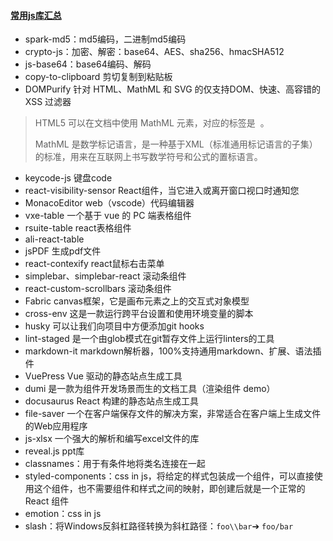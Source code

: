 #### [常用js库汇总](https://github.com/MrXujiang/frontend-developer-roadmap)

- spark-md5：md5编码，二进制md5编码
- crypto-js：加密、解密：base64、AES、sha256、hmacSHA512
- js-base64：base64编码、解码
- copy-to-clipboard   剪切复制到粘贴板
- DOMPurify  针对 HTML、MathML 和 SVG 的仅支持DOM、快速、高容错的 XSS 过滤器

> HTML5 可以在文档中使用 MathML 元素，对应的标签是 <math>...</math> 。
>
> MathML 是数学标记语言，是一种基于XML（标准通用标记语言的子集）的标准，用来在互联网上书写数学符号和公式的置标语言。

- keycode-js  键盘code
- react-visibility-sensor  React组件，当它进入或离开窗口视口时通知您  
- MonacoEditor   web（vscode）代码编辑器
- vxe-table  一个基于 vue 的 PC 端表格组件
- rsuite-table  react表格组件
- ali-react-table
- jsPDF  生成pdf文件
- react-contexify  react鼠标右击菜单
- simplebar、simplebar-react  滚动条组件
- react-custom-scrollbars  滚动条组件
- Fabric  canvas框架，它是画布元素之上的交互式对象模型
- cross-env 这是一款运行跨平台设置和使用环境变量的脚本
- husky 可以让我们向项目中方便添加git hooks
- lint-staged 是一个由glob模式在git暂存文件上运行linters的工具
- markdown-it  markdown解析器，100%支持通用markdown、扩展、语法插件
- VuePress  Vue 驱动的静态站点生成工具  
- dumi  是一款为组件开发场景而生的文档工具（渲染组件 demo）
- docusaurus  React 构建的静态站点生成工具  
- file-saver  一个在客户端保存文件的解决方案，非常适合在客户端上生成文件的Web应用程序
- js-xlsx  一个强大的解析和编写excel文件的库
- reveal.js  ppt库
- classnames：用于有条件地将类名连接在一起
- styled-components：css in js，将给定的样式包装成一个组件，可以直接使用这个组件，也不需要组件和样式之间的映射，即创建后就是一个正常的React 组件
- emotion：css in js
- slash：将Windows反斜杠路径转换为斜杠路径：`foo\\bar`➔ `foo/bar`
